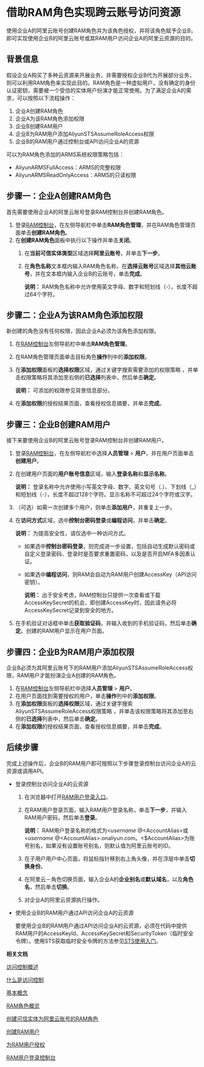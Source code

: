 # 借助RAM角色实现跨云账号访问资源

使用企业A的阿里云账号创建RAM角色并为该角色授权，并将该角色赋予企业B，即可实现使用企业B的阿里云账号或其RAM用户访问企业A的阿里云资源的目的。

## 背景信息

假设企业A购买了多种云资源来开展业务，并需要授权企业B代为开展部分业务，则可以利用RAM角色来实现此目的。RAM角色是一种虚拟用户，没有确定的身份认证密钥，需要被一个受信的实体用户扮演才能正常使用。为了满足企业A的需求，可以按照以下流程操作：

1.  企业A创建RAM角色
2.  企业A为该RAM角色添加权限
3.  企业B创建RAM用户
4.  企业B为RAM用户添加AliyunSTSAssumeRoleAccess权限
5.  企业B的RAM用户通过控制台或API访问企业A的资源

可以为RAM角色添加的ARMS系统权限策略包括：

-   AliyunARMSFullAccess：ARMS的完整权限
-   AliyunARMSReadOnlyAccess：ARMS的只读权限

## 步骤一：企业A创建RAM角色

首先需要使用企业A的阿里云账号登录RAM控制台并创建RAM角色。

1.  登录[RAM控制台](http://ram.console.aliyun.com)，在左侧导航栏中单击**RAM角色管理**，并在RAM角色管理页面单击**创建RAM角色**。
2.  在**创建RAM角色**面板中执行以下操作并单击**关闭**。
    1.  在**当前可信实体类型**区域选择**阿里云账号**，并单击**下一步**。
    2.  在**角色名称**文本框内输入RAM角色名称，在**选择云账号**区域选择**其他云账号**，并在文本框内输入企业B的云账号，单击**完成**。

        **说明：** RAM角色名称中允许使用英文字母、数字和短划线（-），长度不超过64个字符。


## 步骤二：企业A为该RAM角色添加权限

新创建的角色没有任何权限，因此企业A必须为该角色添加权限。

1.  在[RAM控制台](http://ram.console.aliyun.com)左侧导航栏中单击**RAM角色管理**。
2.  在RAM角色管理页面单击目标角色**操作**列中的**添加权限**。
3.  在**添加权限**面板的**选择权限**区域，通过关键字搜索需要添加的权限策略 ，并单击权限策略将其添加至右侧的**已选择**列表中，然后单击**确定**。

    **说明：** 可添加的权限参见背景信息部分。

4.  在**添加权限**的授权结果页面，查看授权信息摘要，并单击**完成**。

## 步骤三：企业B创建RAM用户

接下来要使用企业B的阿里云账号登录RAM控制台并创建RAM用户。

1.  登录[RAM控制台](http://ram.console.aliyun.com)，在左侧导航栏中选择**人员管理** \> **用户**，并在用户页面单击**创建用户**。
2.  在创建用户页面的**用户账号信息**区域，输入**登录名称**和**显示名称**。

    **说明：** 登录名称中允许使用小写英文字母、数字、英文句号（.）、下划线（\_）和短划线（-），长度不超过128个字符。显示名称不可超过24个字符或汉字。

3.  （可选）如需一次创建多个用户，则单击**添加用户**，并重复上一步。
4.  在**访问方式**区域，选中**控制台密码登录**或**编程访问**，并单击**确定**。

    **说明：** 为提高安全性，请仅选中一种访问方式。

    -   如果选中**控制台密码登录**，则完成进一步设置，包括自动生成默认密码或自定义登录密码、登录时是否要求重置密码，以及是否开启MFA多因素认证。
    -   如果选中**编程访问**，则RAM会自动为RAM用户创建AccessKey（API访问密钥）。

        **说明：** 出于安全考虑，RAM控制台只提供一次查看或下载AccessKeySecret的机会，即创建AccessKey时，因此请务必将AccessKeySecret记录到安全的地方。

5.  在手机验证对话框中单击**获取验证码**，并输入收到的手机验证码，然后单击**确定**。创建的RAM用户显示在用户页面。

## 步骤四：企业B为RAM用户添加权限

企业B必须为其阿里云账号下的RAM用户添加AliyunSTSAssumeRoleAccess权限，RAM用户才能扮演企业A创建的RAM角色。

1.  在[RAM控制台](http://ram.console.aliyun.com)左侧导航栏中选择**人员管理** \> **用户**。
2.  在用户页面找到需要授权的用户，单击**操作**列中的**添加权限**。
3.  在**添加权限**面板的**选择权限**区域，通过关键字搜索AliyunSTSAssumeRoleAccess权限策略 ，并单击该权限策略将其添加至右侧的**已选择**列表中，然后单击**确定**。
4.  在**添加权限**的授权结果页面，查看授权信息摘要，并单击**完成**。

## 后续步骤

完成上述操作后，企业B的RAM用户即可按照以下步骤登录控制台访问企业A的云资源或调用API。

-   登录控制台访问企业A的云资源
    1.  在浏览器中打开[RAM用户登录入口](https://signin.aliyun.com/login.htm)。
    2.  在RAM用户登录页面，输入RAM用户登录名称，单击**下一步**，并输入RAM用户密码，然后单击**登录**。

        **说明：** RAM用户登录名称的格式为<$username\>@<$AccountAlias\>或<$username\>@<$AccountAlias\>.onaliyun.com。<$AccountAlias\>为账号别名，如果没有设置账号别名，则默认值为阿里云账号的ID。

    3.  在子用户用户中心页面，将鼠标指针移到右上角头像，并在浮层中单击**切换身份**。
    4.  在阿里云－角色切换页面，输入企业A的**企业别名**或**默认域名**，以及**角色名**，然后单击**切换**。
    5.  对企业A的阿里云资源执行操作。
-   使用企业B的RAM用户通过API访问企业A的云资源

    要使用企业B的RAM用户通过API访问企业A的云资源，必须在代码中提供RAM用户的AccessKeyId、AccessKeySecret和SecurityToken（临时安全令牌）。使用STS获取临时安全令牌的方法参见[STS使用入门](https://help.aliyun.com/document_detail/28788.html)。


**相关文档**  


[访问控制概述](/cn.zh-CN/访问控制/访问控制概述.md)

[什么是访问控制](/cn.zh-CN/产品简介/什么是访问控制.md)

[基本概念](/cn.zh-CN/产品简介/基本概念.md)

[RAM角色概览](/cn.zh-CN/角色管理/RAM角色概览.md)

[创建可信实体为阿里云账号的RAM角色](/cn.zh-CN/角色管理/创建RAM角色/创建可信实体为阿里云账号的RAM角色.md)

[创建RAM用户](/cn.zh-CN/用户管理/创建RAM用户.md)

[为RAM用户授权](/cn.zh-CN/用户管理/为RAM用户授权.md)

[RAM用户登录控制台](/cn.zh-CN/用户管理/RAM用户登录控制台.md)

